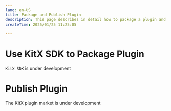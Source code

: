 ```yaml
---
lang: en-US
title: Package and Publish Plugin
description: This page describes in detail how to package a plugin and publish the plugin to the KitX plugin market
createTime: 2025/01/25 11:25:05

---
```


# Use KitX SDK to Package Plugin

`KitX SDK` is under development

# Publish Plugin

The KitX plugin market is under development
